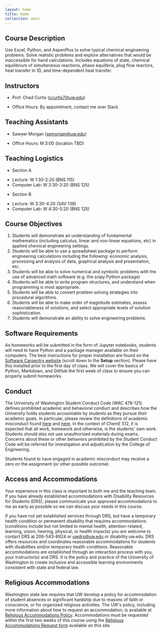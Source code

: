 ```yaml
---
layout: home
title: Home
collection: main
---
```


## Course Description

Use Excel, Python, and AspenPlus to solve typical chemical engineering problems. Solve realistic problems and explore alternatives that would be inaccessible for hand calculations. Includes equations of state, chemical equilibrium of simultaneous reactions, phase equilibria, plug flow reactors, heat transfer in 1D, and time-dependent heat transfer.

## Instructors

- Prof. Chad Curtis (ccurtis7@uw.edu)
* Office Hours: By appointment, contact me over Slack

## Teaching Assistants

- Sawyer Morgan (semorgan@uw.edu)
* Office Hours: M 3:00 (location TBD)

## Teaching Logistics

- Section A
* Lecture: W 1:30-2:20 (BNS 115)
* Computer Lab: W 2:30-3:20 (BNS 125)

- Section B
* Lecture: W 3:30-4:20 (SAV 138)
* Computer Lab: W 4:30-5:20 (BNS 125)

## Course Objectives

1. Students will demonstrate an understanding of fundamental mathematics (including calculus, linear and non-linear equations, etc) in applied chemical engineering settings.
2. Students will be able to use a spreadsheet package to perform engineering calculations including the following: economic analysis, processing and analysis of data, graphical analysis and presentation, etc.
3. Students will be able to solve numerical and symbolic problems with the use of advanced math software (e.g. the scipy Python package)
4. Students will be able to write program structures, and understand when programming is most appropriate.
5. Students will be able to convert problem solving strategies into procedural algorithms.
6. Students will be able to make order of magnitude estimates, assess reasonableness of solutions, and select appropriate levels of solution sophistication.
7. Students will demonstrate an ability to solve engineering problems.

## Software Requirements

As homeworks will be submitted in the form of Jupyter notebooks, students will need to have Python and a package manager available on their computers. The best instructions for proper installation are found on the [Software Carpentry website](https://uwescience.github.io/2019-01-15-uw/) (scroll down to the **Setup** section). Please have this installed prior to the first day of class. We will cover the basics of Python, Markdown, and GitHub the first week of class to ensure you can properly submit homeworks.

## Conduct

The University of Washington Student Conduct Code (WAC 478-121) defines prohibited academic and behavioral conduct and describes how the University holds students accountable by students as they pursue their academic goals. In particular, please review the definitions of academic misconduct found [here](http://www.washington.edu/admin/rules/policies/SGP/SPCH209.html#7) and [here](http://www.washington.edu/admin/rules/policies/SGP/SPCH210.html#7). In the context of ChemE 512, it is expected that all work, homework and otherwise, is the students' own work. Students should also not use unauthorized materials during exams. Concerns about these or other behaviors prohibited by the Student Conduct Code will be referred for investigation and adjudication by the College of Engineering.

Students found to have engaged in academic misconduct may receive a zero on the assignment (or other possible outcome).

## Access and Accommodations

Your experience in this class is important to both me and the teaching team. If you have already established accommodations with Disability Resources for Students (DRS), please communicate your approved accommodations to me as early as possible so we can discuss your needs in this course.

If you have not yet established services through DRS, but have a temporary health condition or permanent disability that requires accommodations (conditions include but not limited to mental health, attention-related, learning, vision, hearing, physical, or health impacts) you are welcome to contact DRS at 206-543-8924 or uwdrs@uw.edu or disability.uw.edu. DRS offers resources and coordinates reasonable accommodations for students with disabilities and/or temporary health conditions. Reasonable accommodations are established through an interaction process with you, your instructor(s) and DRS. It is the policy and practice of the University of Washington to create inclusive and accessible learning environments consistent with state and federal law.

## Religious Accommodations

Washington state law requires that UW develop a policy for accommodation of student absences or significant hardship due to reasons of faith or conscience, or for organized religious activities. The UW's policy, including more information about how to request an accommodation, is available at [Religious Accommodations Policy](https://registrar.washington.edu/staffandfaculty/religious-accommodations-policy/). Accommodations must be requested within the first two weeks of this course using the [Religious Accommodations Request form](https://registrar.washington.edu/students/religious-accommodations-request/) available on this site.

<div class="home">

</div>
